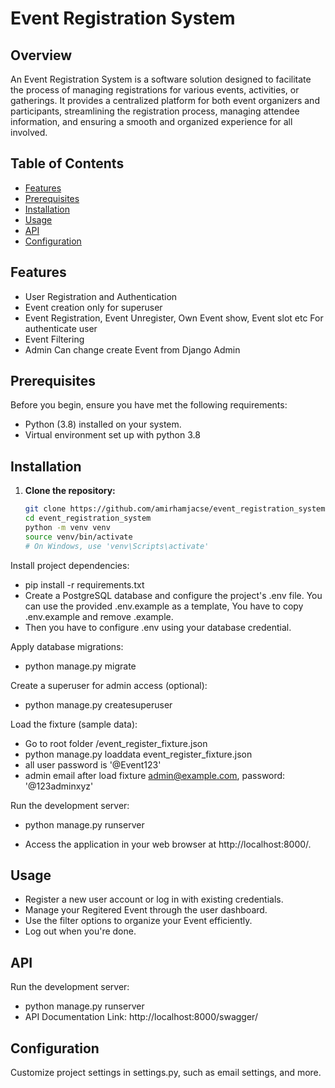# Event Registration System

## Overview
An Event Registration System is a software solution designed to facilitate the process of managing registrations for various events, activities, or gatherings. It provides a centralized platform for both event organizers and participants, streamlining the registration process, managing attendee information, and ensuring a smooth and organized experience for all involved.

## Table of Contents
- [Features](#features)
- [Prerequisites](#prerequisites)
- [Installation](#installation)
- [Usage](#usage)
- [API](#api)
- [Configuration](#configuration)

## Features
- User Registration and Authentication
- Event creation only for superuser
- Event Registration, Event Unregister, Own Event show, Event slot etc For authenticate user
- Event Filtering
- Admin Can change create Event from Django Admin

## Prerequisites
Before you begin, ensure you have met the following requirements:

- Python (3.8) installed on your system.
- Virtual environment set up with python 3.8


## Installation
1. **Clone the repository:**
   ```bash
   git clone https://github.com/amirhamjacse/event_registration_system
   cd event_registration_system
   python -m venv venv
   source venv/bin/activate  
   # On Windows, use 'venv\Scripts\activate'

Install project dependencies:
- pip install -r requirements.txt
- Create a PostgreSQL database and configure the project's .env file. You can use the provided .env.example as a template, You have to copy .env.example and remove .example.
- Then you have to configure .env using your database credential.

Apply database migrations:
- python manage.py migrate

Create a superuser for admin access (optional):
- python manage.py createsuperuser

Load the fixture (sample data):
- Go to root folder /event_register_fixture.json
- python manage.py loaddata event_register_fixture.json
- all user password is '@Event123'
- admin email after load fixture admin@example.com, password: '@123adminxyz'


Run the development server:
- python manage.py runserver

- Access the application in your web browser at http://localhost:8000/.


## Usage
- Register a new user account or log in with existing credentials.
- Manage your Regitered Event through the user dashboard.
- Use the filter options to organize your Event efficiently.
- Log out when you're done.

## API
Run the development server:
- python manage.py runserver
- API Documentation Link: http://localhost:8000/swagger/

## Configuration
Customize project settings in settings.py, such as email settings, and more.